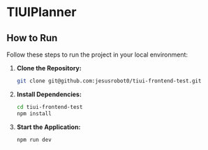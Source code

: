 
# TIUIPlanner

## How to Run

Follow these steps to run the project in your local environment:

1. **Clone the Repository:**

   ```bash
   git clone git@github.com:jesusrobot0/tiui-frontend-test.git
   ```

2. **Install Dependencies:**

   ```bash
   cd tiui-frontend-test
   npm install
   ```

3. **Start the Application:**

   ```bash
   npm run dev
   ```
